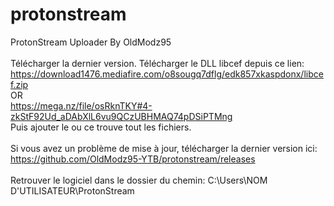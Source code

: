 # protonstream
ProtonStream Uploader By OldModz95
<br>
<br>
Télécharger la dernier version.
Télécharger le DLL libcef depuis ce lien:
https://download1476.mediafire.com/o8sougq7dflg/edk857xkaspdonx/libcef.zip
<br>OR<br>
https://mega.nz/file/osRknTKY#4-zkStF92Ud_aDAbXlL6vu9QCzUBHMAQ74pDSiPTMng
<br>
Puis ajouter le ou ce trouve tout les fichiers.
<br>
<br>
Si vous avez un problème de mise à jour, télécharger la dernier version ici:
https://github.com/OldModz95-YTB/protonstream/releases
<br>
<br>
Retrouver le logiciel dans le dossier du chemin:
C:\Users\NOM D'UTILISATEUR\ProtonStream

